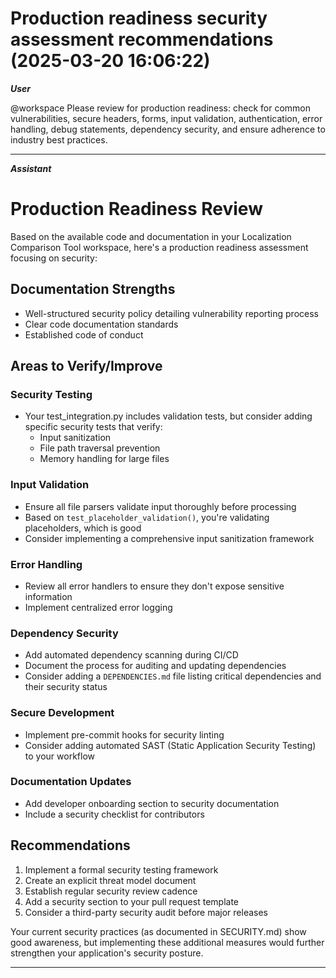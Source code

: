 <!-- Generated by SpecStory -->

# Production readiness security assessment recommendations (2025-03-20 16:06:22)

_**User**_

@workspace Please review for production readiness: check for common vulnerabilities, secure headers, forms, input validation, authentication, error handling, debug statements, dependency security, and ensure adherence to industry best practices.

---

_**Assistant**_

# Production Readiness Review

Based on the available code and documentation in your Localization Comparison Tool workspace, here's a production readiness assessment focusing on security:

## Documentation Strengths

- Well-structured security policy detailing vulnerability reporting process
- Clear code documentation standards
- Established code of conduct

## Areas to Verify/Improve

### Security Testing
- Your test_integration.py includes validation tests, but consider adding specific security tests that verify:
  - Input sanitization
  - File path traversal prevention
  - Memory handling for large files

### Input Validation
- Ensure all file parsers validate input thoroughly before processing
- Based on `test_placeholder_validation()`, you're validating placeholders, which is good
- Consider implementing a comprehensive input sanitization framework

### Error Handling
- Review all error handlers to ensure they don't expose sensitive information
- Implement centralized error logging

### Dependency Security
- Add automated dependency scanning during CI/CD
- Document the process for auditing and updating dependencies
- Consider adding a `DEPENDENCIES.md` file listing critical dependencies and their security status

### Secure Development
- Implement pre-commit hooks for security linting
- Consider adding automated SAST (Static Application Security Testing) to your workflow

### Documentation Updates
- Add developer onboarding section to security documentation
- Include a security checklist for contributors

## Recommendations

1. Implement a formal security testing framework
2. Create an explicit threat model document
3. Establish regular security review cadence
4. Add a security section to your pull request template
5. Consider a third-party security audit before major releases

Your current security practices (as documented in SECURITY.md) show good awareness, but implementing these additional measures would further strengthen your application's security posture.

---

